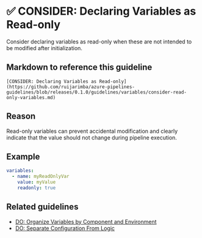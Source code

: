# ✅ CONSIDER: Declaring Variables as Read-only

Consider declaring variables as read-only when these are not intended to be
modified after initialization.

## Markdown to reference this guideline

```plaintext
[CONSIDER: Declaring Variables as Read-only](https://github.com/ruijarimba/azure-pipelines-guidelines/blob/releases/0.1.0/guidelines/variables/consider-read-only-variables.md)
```

## Reason

Read-only variables can prevent accidental modification and clearly indicate
that the value should not change during pipeline execution.

## Example

```yaml
variables:
  - name: myReadOnlyVar
    value: myValue
    readonly: true
```

## Related guidelines

- [DO: Organize Variables by Component and Environment](/guidelines/variables/do-organize-variables.md)
- [DO: Separate Configuration From Logic](/guidelines/variables/do-separate-configuration.md)
